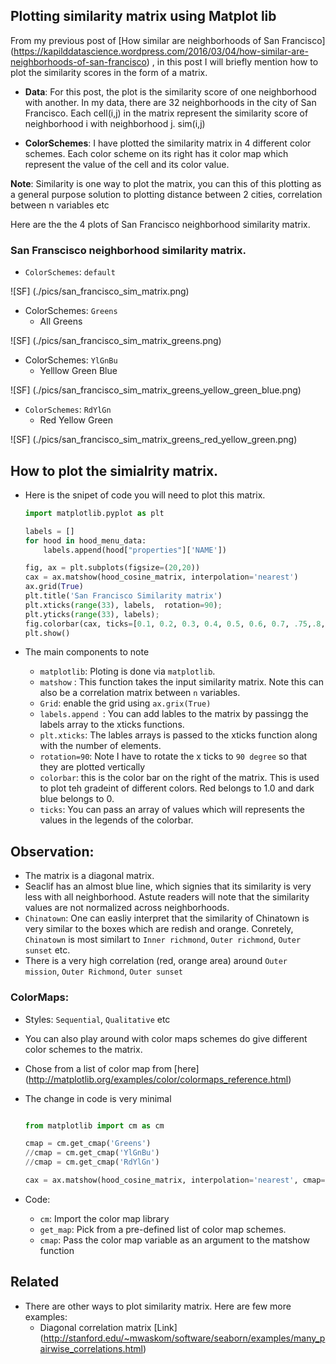 ## Plotting similarity matrix using Matplot lib
From my previous post of [How similar are neighborhoods of San Francisco] (https://kapilddatascience.wordpress.com/2016/03/04/how-similar-are-neighborhoods-of-san-francisco) , in this post I will briefly mention how to plot the similarity scores in the form of a matrix.

- **Data**: For this post, the plot is the similarity score of one neighborhood with another. In my data, there are 32 neighborhoods in the city of San Francisco. Each cell(i,j) in the matrix represent the similarity score of neighborhood i with neighborhood j. sim(i,j)

- **ColorSchemes**: I have plotted the similarity matrix in 4 different color schemes. Each color scheme on its right has it color map which represent the value of the cell and its color value.

**Note**: Similarity is one way to plot the matrix, you can this of this plotting as a general purpose solution to plotting distance between 2 cities, correlation between n variables etc

Here are the the 4 plots of San Francisco neighborhood similarity matrix.

### San Franscisco neighborhood similarity matrix.
 - `ColorSchemes`: `default`
 
 ![SF] (./pics/san_francisco_sim_matrix.png)
 

 - ColorSchemes: `Greens`
 	- All Greens 
 
 ![SF] (./pics/san_francisco_sim_matrix_greens.png)

 - ColorSchemes: `YlGnBu`
	 - Yelllow Green Blue
 
 ![SF] (./pics/san_francisco_sim_matrix_greens_yellow_green_blue.png)

 - `ColorSchemes`: `RdYlGn`
	 - Red Yellow Green
 
 ![SF] (./pics/san_francisco_sim_matrix_greens_red_yellow_green.png)




## How to plot the simialrity matrix. 
- Here is the snipet of code you will need to plot this matrix.	

	````python
	import matplotlib.pyplot as plt

    labels = []
    for hood in hood_menu_data:
        labels.append(hood["properties"]['NAME'])

    fig, ax = plt.subplots(figsize=(20,20))
    cax = ax.matshow(hood_cosine_matrix, interpolation='nearest')
    ax.grid(True)
    plt.title('San Francisco Similarity matrix')
    plt.xticks(range(33), labels,  rotation=90);
    plt.yticks(range(33), labels);
    fig.colorbar(cax, ticks=[0.1, 0.2, 0.3, 0.4, 0.5, 0.6, 0.7, .75,.8,.85,.90,.95,1])
    plt.show()

	````
	
- The main components to note 
	- `matplotlib`: Ploting is done via `matplotlib`.
	- `matshow` : This function takes the input similarity matrix. Note this can also be a 		correlation matrix between `n` variables. 
	- `Grid`: enable the grid using `ax.grix(True)`
	- `labels.append `: You can add lables to the matrix by passingg the labels array to the 		xticks functions. 
	- `plt.xticks`: The lables arrays is passed to the xticks function along with the number of 		elements.
	- `rotation=90`: Note I have to rotate the x ticks to `90 degree` so that they are plotted 	vertically
	- `colorbar`: this is the color bar on the right of the matrix. This is used to plot teh gradeint of different colors. Red belongs to 1.0 and dark blue belongs to 0.
	- `ticks`: You can pass an array of values which will represents the values in the legends of the colorbar.


## Observation: 
 - The matrix is a diagonal matrix.
 - Seaclif has an almost blue line, which signies that its similarity is very less with all neighborhood. Astute readers will note that the similarity values are not normalized across neighborhoods. 
 - `Chinatown`: One can easliy interpret that the similarity of Chinatown is very similar to the boxes which are redish and orange. Conretely, `Chinatown` is most similart to `Inner richmond`, `Outer richmond`, `Outer sunset` etc.
 - There is a very high correlation (red, orange area) around `Outer mission`, `Outer Richmond`, `Outer sunset`

 
### ColorMaps: 
- Styles: `Sequential`, `Qualitative` etc
- You can also play around with color maps schemes do give different color schemes to the matrix. 
- Chose from a list of color map from [here] (http://matplotlib.org/examples/color/colormaps_reference.html)
- The change in code is very minimal
  
	````python

    from matplotlib import cm as cm

    cmap = cm.get_cmap('Greens')
    //cmap = cm.get_cmap('YlGnBu')
    //cmap = cm.get_cmap('RdYlGn')
    
    cax = ax.matshow(hood_cosine_matrix, interpolation='nearest', cmap=cmap)

	````
- Code:
	- `cm`: Import the color map library
	- `get_map`: Pick from a pre-defined list of color map schemes. 
	- `cmap`: Pass the color map variable as an argument to the matshow function 
 
	
## Related	
- There are other ways to plot similarity matrix. Here are few more examples:
	- Diagonal correlation matrix [Link] (http://stanford.edu/~mwaskom/software/seaborn/examples/many_pairwise_correlations.html)	
	
	
	
	
	
	